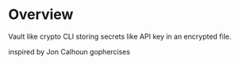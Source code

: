 # Overview 
Vault like crypto CLI storing secrets like API key in an encrypted file.


inspired by Jon Calhoun gophercises